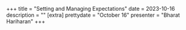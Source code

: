 +++
title = "Setting and Managing Expectations"
date = 2023-10-16
description = ""
[extra]
prettydate = "October 16"
presenter = "Bharat Hariharan"
+++
